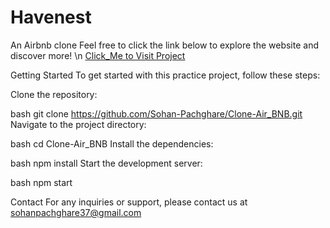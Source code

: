 # Havenest

An Airbnb clone 
Feel free to click the link below to explore the website and discover more! \n
[Click_Me to Visit Project](https://havenest.onrender.com/listings)

Getting Started
To get started with this practice project, follow these steps:

Clone the repository:

bash
git clone https://github.com/Sohan-Pachghare/Clone-Air_BNB.git
Navigate to the project directory:

bash
cd Clone-Air_BNB
Install the dependencies:

bash
npm install
Start the development server:

bash
npm start

Contact
For any inquiries or support, please contact us at sohanpachghare37@gmail.com
